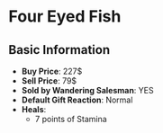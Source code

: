 # Four Eyed Fish

## Basic Information

- **Buy Price**: 227$
- **Sell Price**: 79$
- **Sold by Wandering Salesman**: YES
- **Default Gift Reaction**: Normal
- **Heals**:
  - 7 points of Stamina
